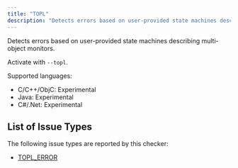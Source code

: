 ```yaml
---
title: "TOPL"
description: "Detects errors based on user-provided state machines describing multi-object monitors."
---
```


Detects errors based on user-provided state machines describing multi-object monitors.

Activate with `--topl`.

Supported languages:
- C/C++/ObjC: Experimental
- Java: Experimental
- C#/.Net: Experimental



## List of Issue Types

The following issue types are reported by this checker:
- [TOPL_ERROR](/docs/next/all-issue-types#topl_error)
